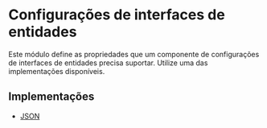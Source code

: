 # Configurações de interfaces de entidades

Este módulo define as propriedades que um componente de configurações de interfaces de entidades precisa suportar. Utilize uma das implementações disponíveis.

## Implementações

* [JSON](../ymir.client-android.entity.ui.configuration-json)
